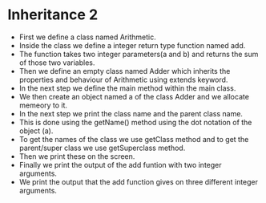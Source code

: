 <h1>Inheritance 2</h1>

- First we define a class named Arithmetic.
- Inside the class we define a integer return type function named add.
- The function takes two integer parameters(a and b) and returns the sum of those two variables.
- Then we define an empty class named Adder which inherits the properties and behaviour of Arithmetic using extends keyword.
- In the next step we define the main method within the main class.
- We then create an object named a of the class Adder and we allocate memeory to it.
- In the next step we print the class name and the parent class name.
- This is done using the getName() method using the dot notation of the object (a).
- To get the names of the class we use getClass method and to get the parent/super class we use getSuperclass method.
- Then we print these on the screen.
- Finally we print the output of the add funtion with two integer arguments.
- We print the output that the add function gives on three different integer arguments.
